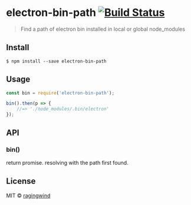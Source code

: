 # electron-bin-path [![Build Status](https://travis-ci.org/ragingwind/electron-bin-path.svg?branch=master)](https://travis-ci.org/ragingwind/electron-bin-path)

> Find a path of electron bin installed in local or global node_modules


## Install

```
$ npm install --save electron-bin-path
```


## Usage

```js
const bin = require('electron-bin-path');

bin().then(p => {
	//=> './node_modules/.bin/electron'
});
```


## API

### bin()

return promise. resolving with the path first found.

## License

MIT © [ragingwind](http://ragingwind.me)
